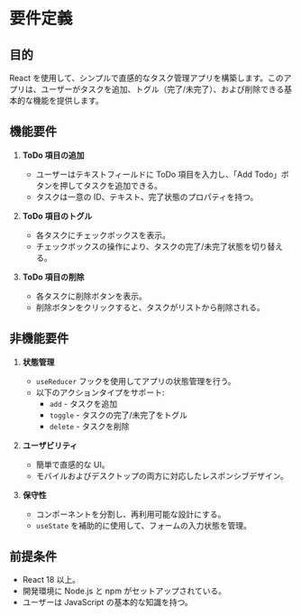# 要件定義

## 目的
React を使用して、シンプルで直感的なタスク管理アプリを構築します。このアプリは、ユーザーがタスクを追加、トグル（完了/未完了）、および削除できる基本的な機能を提供します。

## 機能要件
1. **ToDo 項目の追加**
   - ユーザーはテキストフィールドに ToDo 項目を入力し、「Add Todo」ボタンを押してタスクを追加できる。
   - タスクは一意の ID、テキスト、完了状態のプロパティを持つ。

2. **ToDo 項目のトグル**
   - 各タスクにチェックボックスを表示。
   - チェックボックスの操作により、タスクの完了/未完了状態を切り替える。

3. **ToDo 項目の削除**
   - 各タスクに削除ボタンを表示。
   - 削除ボタンをクリックすると、タスクがリストから削除される。

## 非機能要件
1. **状態管理**
   - `useReducer` フックを使用してアプリの状態管理を行う。
   - 以下のアクションタイプをサポート:
     - `add` - タスクを追加
     - `toggle` - タスクの完了/未完了をトグル
     - `delete` - タスクを削除

2. **ユーザビリティ**
   - 簡単で直感的な UI。
   - モバイルおよびデスクトップの両方に対応したレスポンシブデザイン。

3. **保守性**
   - コンポーネントを分割し、再利用可能な設計にする。
   - `useState` を補助的に使用して、フォームの入力状態を管理。

## 前提条件
- React 18 以上。
- 開発環境に Node.js と npm がセットアップされている。
- ユーザーは JavaScript の基本的な知識を持つ。
